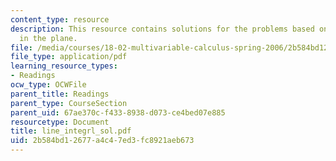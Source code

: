 ```yaml
---
content_type: resource
description: This resource contains solutions for the problems based on line integrals
  in the plane.
file: /media/courses/18-02-multivariable-calculus-spring-2006/2b584bd12677a4c47ed3fc8921aeb673_line_integrl_sol.pdf
file_type: application/pdf
learning_resource_types:
- Readings
ocw_type: OCWFile
parent_title: Readings
parent_type: CourseSection
parent_uid: 67ae370c-f433-8938-d073-ce4bed07e885
resourcetype: Document
title: line_integrl_sol.pdf
uid: 2b584bd1-2677-a4c4-7ed3-fc8921aeb673
---
```

